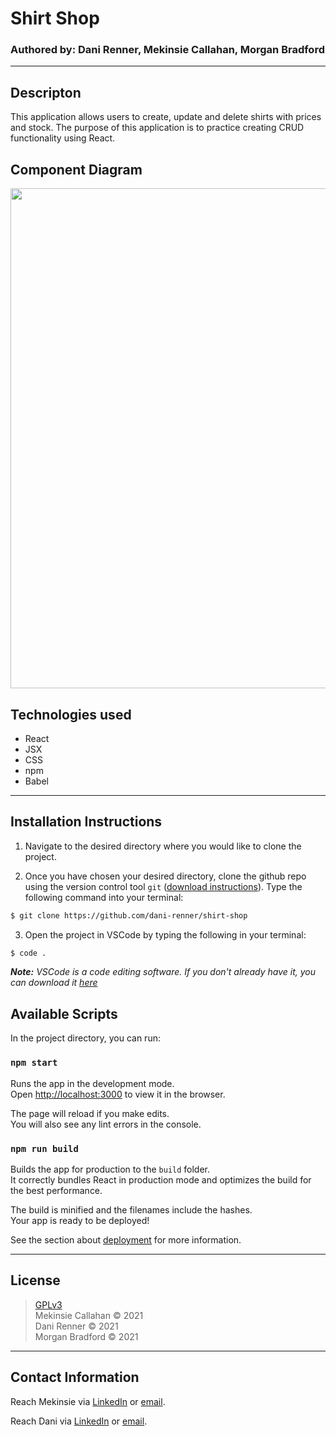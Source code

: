 
# Shirt Shop

### Authored by: Dani Renner, Mekinsie Callahan, Morgan Bradford
* * *
## Descripton

This application allows users to create, update and delete shirts with prices and stock. The purpose of this application is to practice creating CRUD functionality using React.

## Component Diagram

<div><img src="src/img/MerchStore.png" width = 800></div>

## Technologies used

* React
* JSX
* CSS
* npm
* Babel

* * *
## Installation Instructions
1. Navigate to the desired directory where you would like to clone the project.

2. Once you have chosen your desired directory, clone the github repo using the version control tool `git` (<a href="https://www.learnhowtoprogram.com/introduction-to-programming/getting-started-with-intro-to-programming/git-and-github">download instructions</a>). Type the following command into your terminal:
```bash
$ git clone https://github.com/dani-renner/shirt-shop
```
3. Open the project in VSCode by typing the following in your terminal:

``` bash
$ code .
```
_**Note:** VSCode is a code editing software. If you don't already have it, you can download it <a href="https://code.visualstudio.com/">here</a>_

## Available Scripts

In the project directory, you can run:

### `npm start`

Runs the app in the development mode.\
Open [http://localhost:3000](http://localhost:3000) to view it in the browser.

The page will reload if you make edits.\
You will also see any lint errors in the console.

### `npm run build`

Builds the app for production to the `build` folder.\
It correctly bundles React in production mode and optimizes the build for the best performance.

The build is minified and the filenames include the hashes.\
Your app is ready to be deployed!

See the section about [deployment](https://facebook.github.io/create-react-app/docs/deployment) for more information.

* * *
## License
> [GPLv3](https://choosealicense.com/licenses/gpl-3.0/)\
> Mekinsie Callahan &copy; 2021  
> Dani Renner &copy; 2021  
> Morgan Bradford &copy; 2021  

* * *

## Contact Information

Reach Mekinsie via <a href="https://www.linkedin.com/in/mekinsie/" target="_blank">LinkedIn</a> or <a href="mailto:mekinsie.aja@gmail.com" target="_blank">email</a></li>.  

Reach Dani via <a href="https://www.linkedin.com/in/dani-renner/" target="_blank">LinkedIn</a> or <a href="mailto:danijrenner@gmail.com" target="_blank">email</a></li>.  

